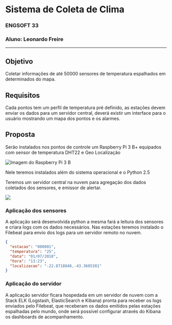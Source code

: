 # Sistema de Coleta de Clima

### ENGSOFT 33
### Aluno: Leonardo Freire
---

## Objetivo

Coletar informações de até 50000 sensores de temperatura espalhados em determinados do mapa.


## Requisitos

Cada pontos tem um perfil de temperatura pré definido, as estações devem enviar os dados para um servidor central, deverá existir um interface para o usuário mostrando um mapa dos pontos e os alarmes.

## Proposta

Serão instalados nos pontos de controle um Raspberry Pi 3 B+ equipados com sensor de temperatura DHT22 e Geo Localização

![Imagem do Raspberry Pi 3 B](https://image.ibb.co/jiyemK/Raspberry_B_DHT22.png)

Nele teremos instalados além do sistema operacional e o Python 2.5

Teremos um servidor central na nuvem para agregação dos dados coletados dos sensores, e emissor de alertar.

![](https://image.ibb.co/g6x1iz/Desenho_sem_t_tulo_3.jpg)

### Aplicação dos sensores

A aplicação será desenvolvida python a mesma fará a leitura dos sensores e criara logs com os dados necessários.
Nas estações teremos instalado o Filebeat para envio dos logs para um servidor remoto no nuvem.

```JSON
{
  "estacao": "000001",
  "temperatura": "25",
  "data": "01/07/2018",
  "hora": "13:23",
  "localizacao": "-22.8718846,-43.3605381"
}
```

### Aplicação do servidor

A aplicação servidor ficara hospedada em um servidor de nuvem com a Stack ELK (Logstash, ElasticSearch e Kibana) pronta para receber os logs enviados pelo Filebeat, que receberam os dados emitidos pelas estações espalhadas pelo mundo, onde será possível configurar através do Kibana os dashboards de acompanhamento.


